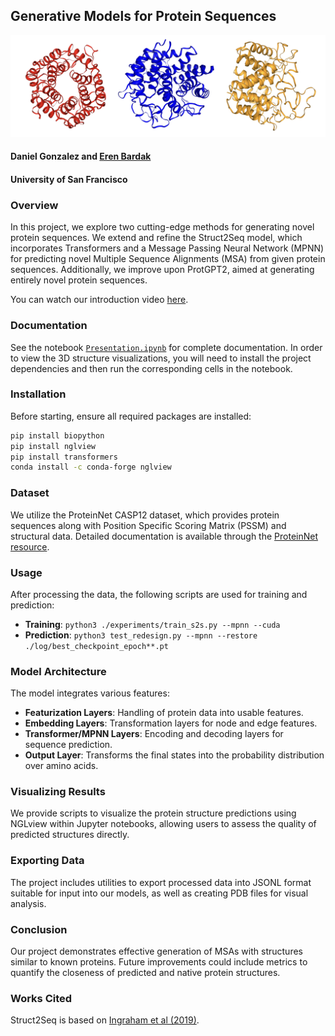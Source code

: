 ## Generative Models for Protein Sequences
![header pic](./images/header.png)
#### Daniel Gonzalez and [Eren Bardak](https://github.com/eren-bardak)
#### University of San Francisco

### Overview
In this project, we explore two cutting-edge methods for generating novel protein sequences. We extend and refine the Struct2Seq model, which incorporates Transformers and a Message Passing Neural Network (MPNN) for predicting novel Multiple Sequence Alignments (MSA) from given protein sequences. Additionally, we improve upon ProtGPT2, aimed at generating entirely novel protein sequences.

You can watch our introduction video [here](https://drive.google.com/file/d/1ktdDKZdzmEtQg8w9GPtg8lbSpItoyM12/view?usp=sharing).

### Documentation
See the notebook [`Presentation.ipynb`](/Presentation.ipynb) for complete documentation. In order to view the 3D structure visualizations, you will need to install the project dependencies and then run the corresponding cells in the notebook.

### Installation
Before starting, ensure all required packages are installed:
```bash
pip install biopython
pip install nglview
pip install transformers
conda install -c conda-forge nglview
```

### Dataset
We utilize the ProteinNet CASP12 dataset, which provides protein sequences along with Position Specific Scoring Matrix (PSSM) and structural data. Detailed documentation is available through the [ProteinNet resource](https://github.com/aqlaboratory/proteinnet).

### Usage
After processing the data, the following scripts are used for training and prediction:
- **Training**: `python3 ./experiments/train_s2s.py --mpnn --cuda`
- **Prediction**: `python3 test_redesign.py --mpnn --restore ./log/best_checkpoint_epoch**.pt`

### Model Architecture
The model integrates various features:
- **Featurization Layers**: Handling of protein data into usable features.
- **Embedding Layers**: Transformation layers for node and edge features.
- **Transformer/MPNN Layers**: Encoding and decoding layers for sequence prediction.
- **Output Layer**: Transforms the final states into the probability distribution over amino acids.

### Visualizing Results
We provide scripts to visualize the protein structure predictions using NGLview within Jupyter notebooks, allowing users to assess the quality of predicted structures directly.

### Exporting Data
The project includes utilities to export processed data into JSONL format suitable for input into our models, as well as creating PDB files for visual analysis.

### Conclusion
Our project demonstrates effective generation of MSAs with structures similar to known proteins. Future improvements could include metrics to quantify the closeness of predicted and native protein structures.

### Works Cited
Struct2Seq is based on [Ingraham et al (2019)](https://papers.nips.cc/paper_files/paper/2019/file/f3a4ff4839c56a5f460c88cce3666a2b-Paper.pdf).
